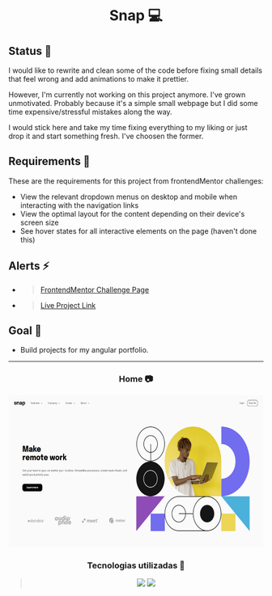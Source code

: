 <h1 align="center"> Snap 💻 </h1>

## Status 🔧

I would like to rewrite and clean some of the code before fixing small details that feel wrong and add animations to make it prettier. 

However, I'm currently not working on this project anymore. I've grown unmotivated. Probably because it's a simple small webpage but I did some time expensive/stressful mistakes along the way.

I would stick here and take my time fixing everything to my liking or just drop it and start something fresh. I've choosen the former.

## Requirements 📄

These are the requirements for this project from frontendMentor challenges:

- View the relevant dropdown menus on desktop and mobile when interacting with the navigation links
- View the optimal layout for the content depending on their device's screen size
- See hover states for all interactive elements on the page (haven't done this)

## Alerts ⚡

- > [FrontendMentor Challenge Page](https://www.frontendmentor.io/challenges/intro-section-with-dropdown-navigation-ryaPetHE5)

- > [Live Project Link](https://snapintro.netlify.com)

## Goal 📌 

- Build projects for my angular portfolio.

---

<h3 align="center"> Home 📷 </h3>

<div align="center">
    <img height="300em" src="./src/assets/images/showcase.png">
</div>

<h3 align="center"> Tecnologias utilizadas 🤖 </h3>

 > <div align="center">
 >   <img src="https://img.shields.io/badge/Angular-DD0031?style=for-the-badge&logo=angular&logoColor=white">
 >   <img src="https://img.shields.io/badge/Sass-CC6699?style=for-the-badge&logo=sass&logoColor=white" >
 > </div>
